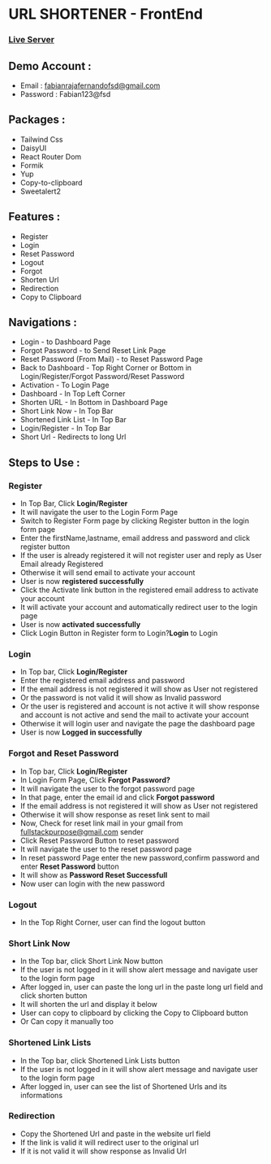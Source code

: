 # URL SHORTENER - FrontEnd

### [Live Server](https://makeasyurl.netlify.app/)

## Demo Account : 

* Email : fabianrajafernandofsd@gmail.com
* Password : Fabian123@fsd

## Packages : 

* Tailwind Css
* DaisyUI
* React Router Dom
* Formik
* Yup
* Copy-to-clipboard
* Sweetalert2

## Features :

* Register
* Login
* Reset Password
* Logout
* Forgot
* Shorten Url
* Redirection
* Copy to Clipboard

## Navigations : 

* Login - to Dashboard Page
* Forgot Password - to Send Reset Link Page
* Reset Password (From Mail) - to Reset Password Page
* Back to Dashboard - Top Right Corner or Bottom in Login/Register/Forgot Password/Reset Password
* Activation - To Login Page
* Dashboard - In Top Left Corner
* Shorten URL - In Bottom in Dashboard Page
* Short Link Now - In Top Bar
* Shortened Link List - In Top Bar
* Login/Register - In Top Bar
* Short Url - Redirects to long Url

## Steps to Use : 

### Register

* In Top Bar, Click <b>Login/Register</b>
* It will navigate the user to the Login Form Page
* Switch to Register Form page by clicking Register button in the login form page
* Enter the firstName,lastname, email address and password and click register button
* If the user is already registered it will not register user and reply as User Email already Registered
* Otherwise it will send email to activate your account
* User is now <b>registered successfully</b>
* Click the Activate link button in the registered email address to activate your account
* It will activate your account and automatically redirect user to the login page
* User is now <b>activated successfully</b>
* Click Login Button in Register form to Login?<b>Login</b> to Login

### Login

* In Top bar, Click <b>Login/Register</b>
* Enter the registered email address and password
* If the email address is not registered it will show as User not registered
* Or the password is not valid it will show as Invalid password
* Or the user is registered and account is not active it will show response and account is not active and send the mail to activate your account
* Otherwise it will login user and navigate the page the dashboard page
* User is now <b>Logged in successfully</b>

### Forgot and Reset Password

* In Top bar, Click <b>Login/Register</b>
* In Login Form Page, Click <b>Forgot Password?</b>
* It will navigate the user to the forgot password page
* In that page, enter the email id and click <b>Forgot password</b>
* If the email address is not registered it will show as User not registered
* Otherwise it will show response as reset link sent to mail
* Now, Check for reset link mail in your gmail from fullstackpurpose@gmail.com sender
* Click Reset Password Button to reset password
* It will navigate the user to the reset password page
* In reset password Page enter the new password,confirm password and enter <b>Reset Password</b> button
* It will show as <b>Password Reset Successfull</b>
* Now user can login with the new password

### Logout

* In the Top Right Corner, user can find the logout button

### Short Link Now

* In the Top bar, click Short Link Now button
* If the user is not logged in it will show alert message and navigate user to the login form page
* After logged in, user can paste the long url in the paste long url field and click shorten button
* It will shorten the url and display it below
* User can copy to clipboard by clicking the Copy to Clipboard button
* Or Can copy it manually too

### Shortened Link Lists

* In the Top bar, click Shortened Link Lists button
* If the user is not logged in it will show alert message and navigate user to the login form page
* After logged in, user can see the list of Shortened Urls and its informations

### Redirection

* Copy the Shortened Url and paste in the website url field
* If the link is valid it will redirect user to the original url
* If it is not valid it will show response as Invalid Url


